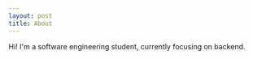 ```yaml
---
layout: post
title: About
---
```


Hi! I'm a software engineering student, currently focusing on backend.